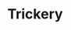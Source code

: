 ---
title: "Trickery"

domain:
  grantedPower: |
    Add {% skill_link bluff %}, {% skill_link disguise %}, and {% skill_link hide %} to your list of cleric class skills.
  spells: |
    1. {% spell_link disguise-self %}
    1. {% spell_link invisibility %}
    1. {% spell_link nondetection %}
    1. {% spell_link confusion %}
    1. {% spell_link false-vision %}
    1. {% spell_link mislead %}
    1. {% spell_link screen %}
    1. {% spell_link polymorph-any-object %}
    1. {% spell_link time-stop %}
---